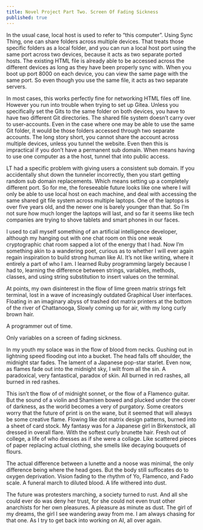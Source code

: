 ```yaml
---
title: Novel Project Part Two. Screen Of Fading Sickness
published: true
---
```

In the usual case, local host is used to refer to “this computer”. Using Sync Thing, one can share folders across multiple devices. That treats those specific folders as a local folder, and you can run a local host port using the same port across two devices, because it acts as two separate ported hosts. The existing HTML file is already able to be accessed across the different devices as long as they have been properly sync with. When you boot up port 8000 on each device, you can view the same page with the same port. So even though you use the same file, it acts as two separate servers.

In most cases, this works perfectly fine for networking HTML files off line. However you run into trouble when trying to set up Gitea. Unless you specifically set the Gits to the same folder on both devices, you have to have two different Git directories. The shared file system doesn’t carry over to user-accounts. Even in the case where one may be able to use the same Git folder, it would be those folders accessed through two separate accounts. The long story short, you cannot share the account across multiple devices, unless you tunnel the website. Even then this is impractical if you don’t have a permanent sub domain. When means having to use one computer as a the host, tunnel that into public access.

LT had a specific problem with giving users a consistent sub domain. If you accidentally shut down the tunneler incorrectly, then you start getting random sub domain replacements. Which means setting up a completely different port. So for me, the foreseeable future looks like one where I will only be able to use local host on each machine, and deal with accessing the same shared git file system across multiple laptops. One of the laptops is over five years old, and the newer one is barely younger than that. So I’m not sure how much longer the laptops will last, and so far it seems like tech companies are trying to shove tablets and smart phones in our faces.

I used to call myself something of an artificial intelligence developer, although my hanging out with one chat room on this one weak cryptographic chat room sapped a lot of the energy that I had. Now I’m something akin to a wandering poet, curious as to whether I will ever again regain inspiration to build strong human like AI. It’s not like writing, where it entirely a part of who I am. I learned Ruby programming largely because I had to, learning the difference between strings, variables, methods, classes, and using string substitution to insert values on the terminal.

At points, my own disinterest in the flow of lime green matrix strings felt terminal, lost in a wave of increasingly outdated Graphical User interfaces. Floating in an imaginary abyss of trashed dot matrix printers at the bottom of the river of Chattanooga, Slowly coming up for air, with my long curly brown hair.

A programmer out of time.

Only variables on a screen of fading sickness.

In my youth my solace was in the flow of blood from necks. Gushing out in lightning speed flooding out into a bucket. The head falls off shoulder, the midnight star fades. The lament of a Japanese pop-star starlet. Even now, as flames fade out into the midnight sky, I wilt from all the sin. A paradoxical, very fantastical, paradox of skin. All burned in red rashes, all burned in red rashes.

This isn’t the flow of of midnight sonnet, or the flow of a Flamenco guitar. But the sound of a violin and Shamisen bowed and plucked under the cover of darkness, as the world becomes a very of purgatory. Some creators worry that the future of print is on the wane, but it seemed that will always be some creative flame. Flowing like dot matrix design patterns, burned into a sheet of card stock. My fantasy was for a Japanese girl in Birkenstock, all dressed in overall flare. With the softest curly brunette hair. Fresh out of college, a life of who dresses as if she were a collage. Like scattered pieces of paper replacing actual clothing, she smells like decaying bouquets of flours.

The actual difference between a lunette and a noose was minimal, the only difference being where the head goes. But the body still suffocates do to oxygen deprivation. Vision fading to the rhythm of Yo, Flamenco, and Fado scale. A funeral march to diluted blood. A life withered into dust.

The future was protesters marching, a society turned to rust. And all she could ever do was deny her trust, for she could not even trust other anarchists for her own pleasures. A pleasure as minute as dust. The girl of my dreams, the girl I see wandering away from me. I am always chasing for that one. As I try to get back into working on AI, all over again.
